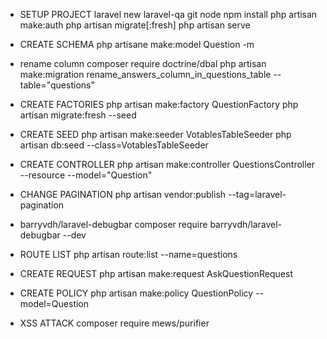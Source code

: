 - SETUP PROJECT
laravel new laravel-qa
git
node
npm install
php artisan make:auth
php artisan migrate[:fresh]
php artisan serve

- CREATE SCHEMA
php artisane make:model Question -m

* rename column
composer require doctrine/dbal
php artisan make:migration rename_answers_column_in_questions_table --table="questions"

- CREATE FACTORIES
php artisan make:factory QuestionFactory
php artisan migrate:fresh --seed

- CREATE SEED
php artisan make:seeder VotablesTableSeeder
php artisan db:seed --class=VotablesTableSeeder

- CREATE CONTROLLER
php artisan make:controller QuestionsController --resource --model="Question"

- CHANGE PAGINATION
php artisan vendor:publish --tag=laravel-pagination

- barryvdh/laravel-debugbar
composer require barryvdh/laravel-debugbar --dev

- ROUTE LIST
php artisan route:list --name=questions

- CREATE REQUEST
php artisan make:request AskQuestionRequest

- CREATE POLICY
php artisan make:policy QuestionPolicy --model=Question

- XSS ATTACK
composer require mews/purifier
